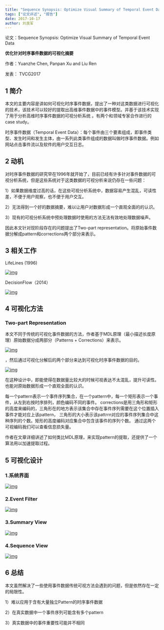 ```yaml
---
title: "Sequence Synopsis: Optimize Visual Summary of Temporal Event Data"
tags: ["论文评述", "报告"]
date: 2017-10-17
author: 刘良军
---
```


论文：Sequence Synopsis: Optimize Visual Summary of Temporal Event Data

**优化针对时序事件数据的可视化摘要**

作者：Yuanzhe Chen, Panpan Xu and Liu Ren

发表： TVCG2017

## 1 简介

本文的主要内容是讲如何可视化时序事件数据，提出了一种对这类数据进行可视化的技术，该技术可以较好的提取出高维事件数据中的事件模型。并基于该技术实现 了用于分析高维时序事件数据的可视分析系统 。有两个和领域专家合作进行的case study。

时序事件数据（Temporal Event Data）：每个事件由三个要素组成，即事件类型、发生时间和发生主体，由一系列此类事件组成的数据叫做时序事件数据。例如网站点击事件流以及软件的用户交互日志。



## 2 动机

对时序事件数据的研究早在1996年就开始了，目前已经有许多针对事件数据的可视分析系统，但是这些系统对于这类数据的可视分析来说仍存在一些问题：

1）如果数据维度过高的话，在这些可视分析系统中，数据容易产生混乱，可读性差，不便于用户观察，也不便于用户交互。

2）无法得到一个好的数据摘要，难以让用户对数据形成一个直观全面的的认识。

3）现有的可视分析系统中预处理数据时使用的方法无法有效地处理数据噪声。

因此本文针对现阶段存在的问题提出了Two-part representation。将原始事件数据分解成pattern和corrections两个部分来表示。



## 3 相关工作

LifeLines (1996)

[![img](http://www.cad.zju.edu.cn/home/vagblog/wp-content/uploads/2017/10/ss01.png)](http://www.cad.zju.edu.cn/home/vagblog/wp-content/uploads/2017/10/ss01.png)

DecisionFlow（2014）

[![img](http://www.cad.zju.edu.cn/home/vagblog/wp-content/uploads/2017/10/ss02.png)](http://www.cad.zju.edu.cn/home/vagblog/wp-content/uploads/2017/10/ss02.png)



## 4 可视化方法

### **Two-part Representation**

本文不同于传统的可视化事件数据的方法，作者基于MDL原理（最小描述长度原理）原始数据分成两部分（Patterns + Corrections）来表示。

[![img](http://www.cad.zju.edu.cn/home/vagblog/wp-content/uploads/2017/10/ss03.png)](http://www.cad.zju.edu.cn/home/vagblog/wp-content/uploads/2017/10/ss03.png)

，然后通过可视化分解后的两个部分来达到可视化时序事件数据的目的。

[![img](http://www.cad.zju.edu.cn/home/vagblog/wp-content/uploads/2017/10/ss04.png)](http://www.cad.zju.edu.cn/home/vagblog/wp-content/uploads/2017/10/ss04.png)

在这种设计中，即能使得在数据量比较大的时候可视表达不太混乱，提升可读性。也能对原始数据形成一个直观全面的认识。

每一个pattern表示一个事件序列集合，在一个pattern中，每一个矩形表示一个事件，从左到右按时序排列，颜色编码不同的事件。 corrections是用三角形和矩形的高度来编码的，三角形在的地方表示该集合中存在事件序列需要在这个位置插入事件才能对应上该pattern， 三角形的大小表示该pattrrn对应的事件序列集合中这种序列的个数。矩形的高度编码对应集合中包含该事件的序列个数。 通过这两个可视编码我们可以查看信息损失量。

作者在文章详细讲述了如何类比MDL原理，来实现pattern的提取，还提供了一个算法用以加速提取过程。



## 5 可视化设计

### **1.系统界面**

[![img](http://www.cad.zju.edu.cn/home/vagblog/wp-content/uploads/2017/10/ss05.png)](http://www.cad.zju.edu.cn/home/vagblog/wp-content/uploads/2017/10/ss05.png)

 

### 2.Event Filter

[![img](http://www.cad.zju.edu.cn/home/vagblog/wp-content/uploads/2017/10/ss06.png)](http://www.cad.zju.edu.cn/home/vagblog/wp-content/uploads/2017/10/ss06.png)

### 3.Summary View

[![img](http://www.cad.zju.edu.cn/home/vagblog/wp-content/uploads/2017/10/ss07.png)](http://www.cad.zju.edu.cn/home/vagblog/wp-content/uploads/2017/10/ss07.png)

### 4.Sequence View

[![img](http://www.cad.zju.edu.cn/home/vagblog/wp-content/uploads/2017/10/ss08.png)](http://www.cad.zju.edu.cn/home/vagblog/wp-content/uploads/2017/10/ss08.png)

 

## 6 总结

本文虽然解决了一些使用事件数据传统可视方法会遇到的问题，但是依然存在一定的局限性。

1）难以应用于含有大量独立Pattern的时序事件数据

2）在真实数据中一个事件序列可能含有多个pattern

3）真实数据中的事件重要性可能并不相同